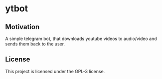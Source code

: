 # ytbot

## Motivation

A simple telegram bot, that downloads youtube videos to audio/video and sends them back to the user.

## License

This project is licensed under the GPL-3 license.

